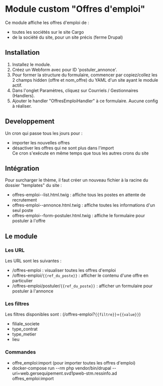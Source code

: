 
# Module custom "Offres d'emploi"  
  
Ce module affiche les offres d'emploi de :  
* toutes les sociétés sur le site Cargo  
* de la société du site, pour un site précis (ferme Drupal)  
  
## Installation  
  
1. Installez le module.  
2. Créez un Webform avec pour ID 'postuler_annonce'.  
3. Pour former la structure du formulaire, commencer par copiez/collez les 2 champs hidden (offre et nom_offre) du YAML d'un site ayant le module actif.  
4. Dans l'onglet Paramètres, cliquez sur Courriels / Gestionnaires (Handlers).  
5. Ajouter le handler "OffresEmploiHandler" à ce formulaire. Aucune config à réaliser.  
  
## Developpement  
  
Un cron qui passe tous les jours pour :  
* importer les nouvelles offres  
* désactiver les offres qui ne sont plus dans l'import  
Ce cron s'exécute en même temps que tous les autres crons du site  
  
## Intégration  
  
Pour surcharger le thème, il faut créer un nouveau fichier à la racine du dossier "templates" du site :  
* offres-emploi--list.html.twig : affiche tous les postes en attente de recrutement  
* offres-emploi--annonce.html.twig : affiche toutes les informations d'un seul poste  
* offres-emploi--form-postuler.html.twig : affiche le formulaire pour postuler à l'offre  
  
## Le module  
  
### Les URL  
  
Les URL sont les suivantes :  
* /offres-emploi : visualiser toutes les offres d'emploi  
* /offres-emploi/`{{ref_du_poste}}` : afficher le contenu d'une offre en particulier  
* /offres-emploi/postuler/`{{ref_du_poste}}` : afficher un formulaire pour postuler à l'annonce  
  
### Les filtres  
  
Les filtres disponibles sont : (/offres-emploi?`{{filtre}}`=`{{value}}`)  
* filiale_societe  
* type_contrat  
* type_metier  
* lieu  
  
### Commandes  
* offre_emploi:import (pour importer toutes les offres d'emploi)
* docker-compose run --rm php vendor/bin/drupal --uri=web.gersequipement.svd1pweb-stm.ressinfo.ad offres_emploi:import